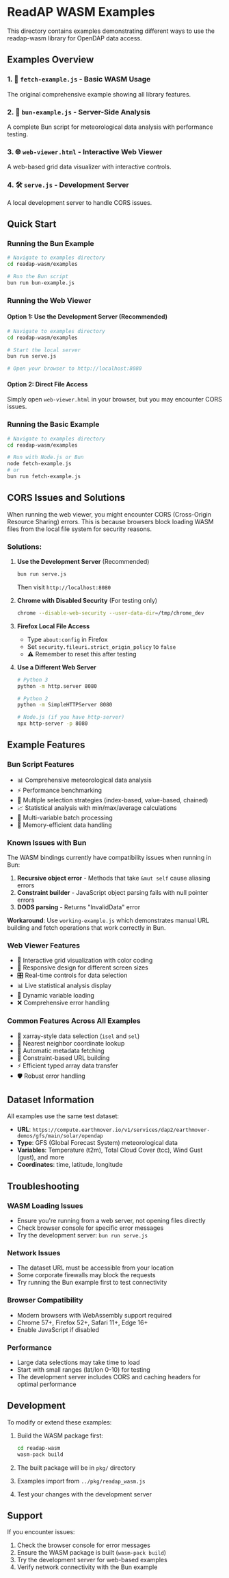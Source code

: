 # ReadAP WASM Examples

This directory contains examples demonstrating different ways to use the readap-wasm library for OpenDAP data access.

## Examples Overview

### 1. 📄 `fetch-example.js` - Basic WASM Usage
The original comprehensive example showing all library features.

### 2. 🏃 `bun-example.js` - Server-Side Analysis
A complete Bun script for meteorological data analysis with performance testing.

### 3. 🌐 `web-viewer.html` - Interactive Web Viewer
A web-based grid data visualizer with interactive controls.

### 4. 🛠️ `serve.js` - Development Server
A local development server to handle CORS issues.

## Quick Start

### Running the Bun Example
```bash
# Navigate to examples directory
cd readap-wasm/examples

# Run the Bun script
bun run bun-example.js
```

### Running the Web Viewer

#### Option 1: Use the Development Server (Recommended)
```bash
# Navigate to examples directory
cd readap-wasm/examples

# Start the local server
bun run serve.js

# Open your browser to http://localhost:8080
```

#### Option 2: Direct File Access
Simply open `web-viewer.html` in your browser, but you may encounter CORS issues.

### Running the Basic Example
```bash
# Navigate to examples directory
cd readap-wasm/examples

# Run with Node.js or Bun
node fetch-example.js
# or
bun run fetch-example.js
```

## CORS Issues and Solutions

When running the web viewer, you might encounter CORS (Cross-Origin Resource Sharing) errors. This is because browsers block loading WASM files from the local file system for security reasons.

### Solutions:

1. **Use the Development Server** (Recommended)
   ```bash
   bun run serve.js
   ```
   Then visit `http://localhost:8080`

2. **Chrome with Disabled Security** (For testing only)
   ```bash
   chrome --disable-web-security --user-data-dir=/tmp/chrome_dev
   ```

3. **Firefox Local File Access**
   - Type `about:config` in Firefox
   - Set `security.fileuri.strict_origin_policy` to `false`
   - ⚠️ Remember to reset this after testing

4. **Use a Different Web Server**
   ```bash
   # Python 3
   python -m http.server 8080
   
   # Python 2
   python -m SimpleHTTPServer 8080
   
   # Node.js (if you have http-server)
   npx http-server -p 8080
   ```

## Example Features

### Bun Script Features
- 📊 Comprehensive meteorological data analysis
- ⚡ Performance benchmarking
- 🎯 Multiple selection strategies (index-based, value-based, chained)
- 📈 Statistical analysis with min/max/average calculations
- 🔄 Multi-variable batch processing
- 💾 Memory-efficient data handling

### Known Issues with Bun

The WASM bindings currently have compatibility issues when running in Bun:

1. **Recursive object error** - Methods that take `&mut self` cause aliasing errors
2. **Constraint builder** - JavaScript object parsing fails with null pointer errors
3. **DODS parsing** - Returns "InvalidData" error

**Workaround**: Use `working-example.js` which demonstrates manual URL building and fetch operations that work correctly in Bun.

### Web Viewer Features
- 🎨 Interactive grid visualization with color coding
- 📱 Responsive design for different screen sizes
- 🎛️ Real-time controls for data selection
- 📊 Live statistical analysis display
- 🔄 Dynamic variable loading
- ❌ Comprehensive error handling

### Common Features Across All Examples
- 🌊 xarray-style data selection (`isel` and `sel`)
- 🎯 Nearest neighbor coordinate lookup
- 📡 Automatic metadata fetching
- 🔗 Constraint-based URL building
- ⚡ Efficient typed array data transfer
- 🛡️ Robust error handling

## Dataset Information

All examples use the same test dataset:
- **URL**: `https://compute.earthmover.io/v1/services/dap2/earthmover-demos/gfs/main/solar/opendap`
- **Type**: GFS (Global Forecast System) meteorological data
- **Variables**: Temperature (t2m), Total Cloud Cover (tcc), Wind Gust (gust), and more
- **Coordinates**: time, latitude, longitude

## Troubleshooting

### WASM Loading Issues
- Ensure you're running from a web server, not opening files directly
- Check browser console for specific error messages
- Try the development server: `bun run serve.js`

### Network Issues
- The dataset URL must be accessible from your location
- Some corporate firewalls may block the requests
- Try running the Bun example first to test connectivity

### Browser Compatibility
- Modern browsers with WebAssembly support required
- Chrome 57+, Firefox 52+, Safari 11+, Edge 16+
- Enable JavaScript if disabled

### Performance
- Large data selections may take time to load
- Start with small ranges (lat/lon 0-10) for testing
- The development server includes CORS and caching headers for optimal performance

## Development

To modify or extend these examples:

1. Build the WASM package first:
   ```bash
   cd readap-wasm
   wasm-pack build
   ```

2. The built package will be in `pkg/` directory

3. Examples import from `../pkg/readap_wasm.js`

4. Test your changes with the development server

## Support

If you encounter issues:
1. Check the browser console for error messages
2. Ensure the WASM package is built (`wasm-pack build`)
3. Try the development server for web-based examples
4. Verify network connectivity with the Bun example

